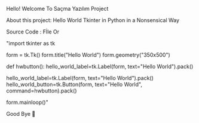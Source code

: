 Hello!
Welcome To Saçma Yazılım Project

About this project: Hello World Tkinter in Python in a Nonsensical Way

Source Code : Fİle Or

"import tkinter as tk

form = tk.Tk()
form.title("Hello World")
form.geometry("350x500")

def hwbutton():
    hello_world_label=tk.Label(form, text="Hello World").pack()

hello_world_label=tk.Label(form, text="Hello World").pack()
hello_world_button=tk.Button(form, text="Hello World", command=hwbutton).pack()


form.mainloop()"

Good Bye 👋
